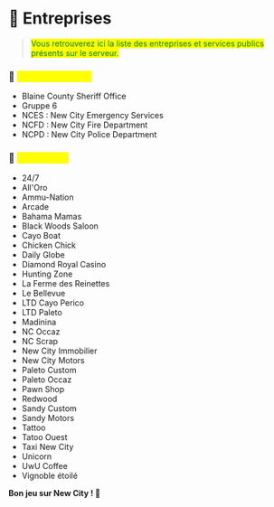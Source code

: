 # 🏢 Entreprises

> <mark style="color:green;">Vous retrouverez ici la liste des entreprises et services publics présents sur le serveur.</mark>

### 📣 <mark style="color:yellow;">Services publics</mark>

* Blaine County Sheriff Office <img src="../.gitbook/assets/image (42).png" alt="" data-size="line">
* Gruppe 6 <img src="../.gitbook/assets/image (28).png" alt="" data-size="line">
* NCES : New City Emergency Services <img src="../.gitbook/assets/image (27).png" alt="" data-size="line">
* NCFD : New City Fire Department <img src="../.gitbook/assets/image (26).png" alt="" data-size="line">
* NCPD : New City Police Department <img src="../.gitbook/assets/image (25).png" alt="" data-size="line">

### &#x20;💼 <mark style="color:yellow;">Entreprises</mark>

* 24/7 <img src="../.gitbook/assets/image (35).png" alt="" data-size="line">
* All'Oro <img src="../.gitbook/assets/image (43).png" alt="" data-size="line">
* Ammu-Nation <img src="../.gitbook/assets/image (34).png" alt="" data-size="line">
* Arcade
* Bahama Mamas <img src="../.gitbook/assets/image (33).png" alt="" data-size="line">
* Black Woods Saloon <img src="../.gitbook/assets/image (39).png" alt="" data-size="line">
* Cayo Boat
* Chicken Chick
* Daily Globe <img src="../.gitbook/assets/image (44).png" alt="" data-size="line">
* Diamond Royal Casino <img src="../.gitbook/assets/image (45).png" alt="" data-size="line">
* Hunting Zone <img src="../.gitbook/assets/image (47).png" alt="" data-size="line">
* La Ferme des Reinettes <img src="../.gitbook/assets/image (48).png" alt="" data-size="line">
* Le Bellevue <img src="../.gitbook/assets/image (50).png" alt="" data-size="line">
* LTD Cayo Perico <img src="../.gitbook/assets/image (51).png" alt="" data-size="line">
* LTD Paleto
* Madinina <img src="../.gitbook/assets/image (52).png" alt="" data-size="line">
* NC Occaz
* NC Scrap <img src="../.gitbook/assets/image (53).png" alt="" data-size="line">
* New City Immobilier <img src="../.gitbook/assets/image (54).png" alt="" data-size="line">
* New City Motors
* Paleto Custom <img src="../.gitbook/assets/image (55).png" alt="" data-size="line">
* Paleto Occaz <img src="../.gitbook/assets/image (56).png" alt="" data-size="line">
* Pawn Shop <img src="../.gitbook/assets/image (57).png" alt="" data-size="line">
* Redwood
* Sandy Custom <img src="../.gitbook/assets/image (58).png" alt="" data-size="line">
* Sandy Motors
* Tattoo
* Tatoo Ouest
* Taxi New City <img src="../.gitbook/assets/image (59).png" alt="" data-size="line">
* Unicorn
* UwU Coffee <img src="../.gitbook/assets/image (61).png" alt="" data-size="line">
* Vignoble étoilé <img src="../.gitbook/assets/image (60).png" alt="" data-size="line">

**Bon jeu sur New City ! 🥳**

